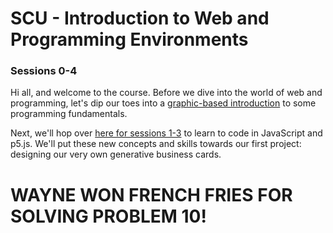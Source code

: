 # SCU - Introduction to Web and Programming Environments

### Sessions 0-4

Hi all, and welcome to the course. Before we dive into the world of web and programming, let's dip our toes into a [graphic-based introduction](https://blockly-games.appspot.com/) to some programming fundamentals.

Next, we'll hop over [here for sessions 1-3](https://github.com/J-Fo-S/no-business-business-cards) to learn to code in JavaScript and p5.js. We'll put these new concepts and skills towards our first project: designing our very own generative business cards.

# WAYNE WON FRENCH FRIES FOR SOLVING PROBLEM 10!
